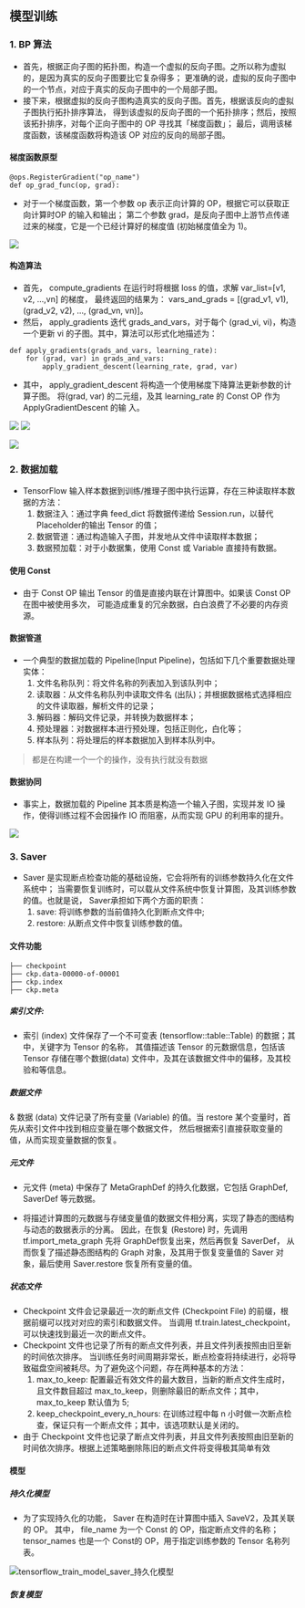 ## 模型训练
 
### 1. BP 算法   
    
* 首先，根据正向子图的拓扑图，构造一个虚拟的反向子图。之所以称为虚拟的，是因为真实的反向子图要比它复杂得多；
更准确的说，虚拟的反向子图中的一个节点，对应于真实的反向子图中的一个局部子图。
* 接下来，根据虚拟的反向子图构造真实的反向子图。首先，根据该反向的虚拟子图执行拓扑排序算法，
得到该虚拟的反向子图的一个拓扑排序；然后，按照该拓扑排序，对每个正向子图中的 OP 寻找其「梯度函数」；
最后，调用该梯度函数，该梯度函数将构造该 OP 对应的反向的局部子图。

#### 梯度函数原型
```
@ops.RegisterGradient("op_name")
def op_grad_func(op, grad):
```
* 对于一个梯度函数，第一个参数 op 表示正向计算的 OP，根据它可以获取正向计算时OP 的输入和输出；
第二个参数 grad，是反向子图中上游节点传递过来的梯度，它是一个已经计算好的梯度值 (初始梯度值全为 1)。

![](readme/tensorflow_train_model_bp_square.png)


#### 构造算法

* 首先， compute_gradients 在运行时将根据 loss 的值，求解 var_list=[v1, v2, ...,vn] 的梯度，
最终返回的结果为： vars_and_grads = [(grad_v1, v1), (grad_v2, v2), ..., (grad_vn, vn)]。
* 然后， apply_gradients 迭代 grads_and_vars，对于每个 (grad_vi, vi)，构造一个更新 vi 的子图。其中，算法可以形式化地描述为：
```
def apply_gradients(grads_and_vars, learning_rate):
    for (grad, var) in grads_and_vars:
        apply_gradient_descent(learning_rate, grad, var)
```
* 其中， apply_gradient_descent 将构造一个使用梯度下降算法更新参数的计算子图。
将(grad, var) 的二元组，及其 learning_rate 的 Const OP 作为 ApplyGradientDescent 的输
入。

![](readme/tensorflow_train_model_bp_参数更新子图.png)
![](readme/tensorflow_train_model_bp_参数更新汇总.png)


![](readme/tensorflow_bp.png)


### 2. 数据加载

* TensorFlow 输入样本数据到训练/推理子图中执行运算，存在三种读取样本数据的方法：
    1. 数据注入：通过字典 feed_dict 将数据传递给 Session.run，以替代 Placeholder的输出 Tensor 的值；
    2. 数据管道：通过构造输入子图，并发地从文件中读取样本数据；
    3. 数据预加载：对于小数据集，使用 Const 或 Variable 直接持有数据。



#### 使用 Const
* 由于 Const OP 输出 Tensor 的值是直接内联在计算图中。如果该 Const OP 在图中被使用多次，
可能造成重复的冗余数据，白白浪费了不必要的内存资源。


#### 数据管道

* 一个典型的数据加载的 Pipeline(Input Pipeline)，包括如下几个重要数据处理实体：
    1. 文件名称队列：将文件名称的列表加入到该队列中；
    2. 读取器：从文件名称队列中读取文件名 (出队)；并根据数据格式选择相应的文件读取器，解析文件的记录；
    3. 解码器：解码文件记录，并转换为数据样本；
    4. 预处理器：对数据样本进行预处理，包括正则化，白化等；
    5. 样本队列：将处理后的样本数据加入到样本队列中。
> 都是在构建一个一个的操作，没有执行就没有数据

#### 数据协同

* 事实上，数据加载的 Pipeline 其本质是构造一个输入子图，实现并发 IO 操作，使得训练过程不会因操作 IO 而阻塞，从而实现 GPU 的利用率的提升。

![](readme/tensorflow_model_01.png)


### 3. Saver

* Saver 是实现断点检查功能的基础设施，它会将所有的训练参数持久化在文件系统中；
当需要恢复训练时，可以载从文件系统中恢复计算图，及其训练参数的值。也就是说， Saver承担如下两个方面的职责：
    1. save: 将训练参数的当前值持久化到断点文件中;
    2. restore: 从断点文件中恢复训练参数的值。

#### 文件功能
```
├── checkpoint
├── ckp.data-00000-of-00001
├── ckp.index
├── ckp.meta
```
##### 索引文件: 

* 索引 (index) 文件保存了一个不可变表 (tensorflow::table::Table) 的数据；其中，关键字为 Tensor 的名称，
其值描述该 Tensor 的元数据信息，包括该 Tensor 存储在哪个数据(data) 文件中，及其在该数据文件中的偏移，及其校验和等信息。

##### 数据文件

& 数据 (data) 文件记录了所有变量 (Variable) 的值。当 restore 某个变量时，首先从索引文件中找到相应变量在哪个数据文件，
然后根据索引直接获取变量的值，从而实现变量数据的恢复。

##### 元文件

* 元文件 (meta) 中保存了 MetaGraphDef 的持久化数据，它包括 GraphDef, SaverDef 等元数据。

* 将描述计算图的元数据与存储变量值的数据文件相分离，实现了静态的图结构与动态的数据表示的分离。
因此，在恢复 (Restore) 时，先调用 tf.import_meta_graph 先将 GraphDef恢复出来，然后再恢复 SaverDef，
从而恢复了描述静态图结构的 Graph 对象，及其用于恢复变量值的 Saver 对象，最后使用 Saver.restore 恢复所有变量的值。

##### 状态文件

* Checkpoint 文件会记录最近一次的断点文件 (Checkpoint File) 的前缀，根据前缀可以找对对应的索引和数据文件。
当调用 tf.train.latest_checkpoint，可以快速找到最近一次的断点文件。
* Checkpoint 文件也记录了所有的断点文件列表，并且文件列表按照由旧至新的时间依次排序。
当训练任务时间周期非常长，断点检查将持续进行，必将导致磁盘空间被耗尽。为了避免这个问题，存在两种基本的方法：
    1. max_to_keep: 配置最近有效文件的最大数目，当新的断点文件生成时，且文件数目超过 max_to_keep，则删除最旧的断点文件；其中， max_to_keep 默认值为 5;
    2. keep_checkpoint_every_n_hours: 在训练过程中每 n 小时做一次断点检查，保证只有一个断点文件；其中，该选项默认是关闭的。
* 由于 Checkpoint 文件也记录了断点文件列表，并且文件列表按照由旧至新的时间依次排序。根据上述策略删除陈旧的断点文件将变得极其简单有效


#### 模型

##### 持久化模型

* 为了实现持久化的功能， Saver 在构造时在计算图中插入 SaveV2，及其关联的 OP。
其中， file_name 为一个 Const 的 OP，指定断点文件的名称； tensor_names 也是一个 Const的 OP，用于指定训练参数的 Tensor 名称列表。

![tensorflow_train_model_saver_持久化模型](readme/tensorflow_train_model_saver_持久化模型.png)

##### 恢复模型












